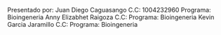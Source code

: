 Presentado por:
Juan Diego Caguasango C.C: 1004232960 Programa: Bioingeneria
Anny Elizabhet Raigoza C.C:  Programa: Bioingeneria
Kevin Garcia Jaramillo C.C:  Programa: Bioingeneria

